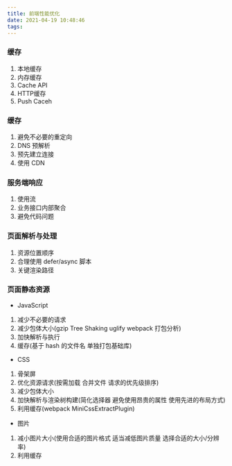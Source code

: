 ```yaml
---
title: 前端性能优化
date: 2021-04-19 10:48:46
tags:
---
```


### 缓存
1. 本地缓存
2. 内存缓存
3. Cache API
4. HTTP缓存
5. Push Caceh

### 缓存
1. 避免不必要的重定向
2. DNS 预解析
3. 预先建立连接
4. 使用 CDN

### 服务端响应
1. 使用流
2. 业务接口内部聚合
3. 避免代码问题

### 页面解析与处理
1. 资源位置顺序
2. 合理使用 defer/async 脚本
3. 关键渲染路径

### 页面静态资源
- JavaScript
1. 减少不必要的请求
2. 减少包体大小(gzip Tree Shaking uglify webpack 打包分析)
3. 加快解析与执行
4. 缓存(基于 hash 的文件名 单独打包基础库)

- CSS
1. 骨架屏
2. 优化资源请求(按需加载 合并文件 请求的优先级排序)
3. 减少包体大小
4. 加快解析与渲染树构建(简化选择器 避免使用昂贵的属性 使用先进的布局方式)
5. 利用缓存(webpack MiniCssExtractPlugin)

- 图片
1. 减小图片大小(使用合适的图片格式 适当减低图片质量 选择合适的大小/分辨率)
2. 利用缓存


